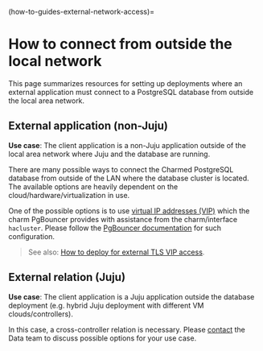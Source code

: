 (how-to-guides-external-network-access)=

# How to connect from outside the local network

This page summarizes resources for setting up deployments where an external application must connect to a PostgreSQL database from outside the local area network. 

## External application (non-Juju)

**Use case**: The client application is a non-Juju application outside of the local area network where Juju and the database are running. 

There are many possible ways to connect the Charmed PostgreSQL database from outside of the LAN where the database cluster is located. The available options are heavily dependent on the cloud/hardware/virtualization in use. 

One of the possible options is to use [virtual IP addresses (VIP)](https://en.wikipedia.org/wiki/Virtual_IP_address) which the charm PgBouncer provides with assistance from the charm/interface `hacluster`. Please follow the [PgBouncer documentation](https://charmhub.io/pgbouncer/docs/h-external-access) for such configuration.

> See also: [How to deploy for external TLS VIP access](/how-to-guides/deploy/tls-vip-access).

## External relation (Juju)

**Use case**: The client application is a Juju application outside the database deployment (e.g. hybrid Juju deployment with different VM clouds/controllers).

In this case, a cross-controller relation is necessary. Please [contact](/reference/contacts) the Data team to discuss possible options for your use case.

